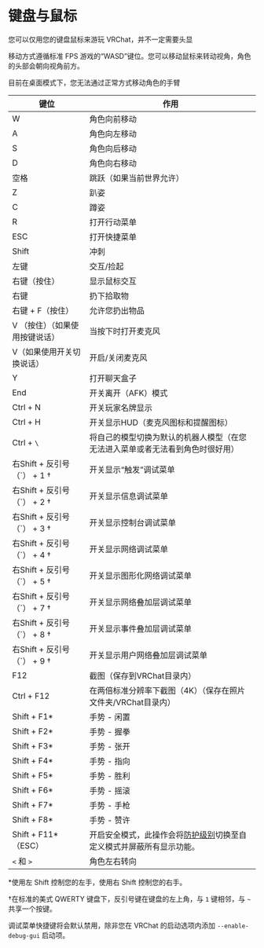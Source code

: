 # 键盘与鼠标

您可以仅用您的键盘鼠标来游玩 VRChat，并不一定需要头显

移动方式遵循标准 FPS 游戏的“WASD”键位。您可以移动鼠标来转动视角，角色的头部会朝向视角前方。

目前在桌面模式下，您无法通过正常方式移动角色的手臂

| 键位                           | 作用                                                                                                                            |
| ------------------------------ | ------------------------------------------------------------------------------------------------------------------------------- |
| W                              | 角色向前移动                                                                                                                    |
| A                              | 角色向左移动                                                                                                                    |
| S                              | 角色向后移动                                                                                                                    |
| D                              | 角色向右移动                                                                                                                    |
| 空格                           | 跳跃（如果当前世界允许）                                                                                                        |
| Z                              | 趴姿                                                                                                                            |
| C                              | 蹲姿                                                                                                                            |
| R                              | 打开行动菜单                                                                                                                    |
| ESC                            | 打开快捷菜单                                                                                                                    |
| Shift                          | 冲刺                                                                                                                            |
| 左键                           | 交互/捡起                                                                                                                       |
| 右键（按住）                   | 显示鼠标交互                                                                                                                    |
| 右键                           | 扔下拾取物                                                                                                                      |
| 右键 + F（按住）               | 允许您扔出物品                                                                                                                  |
| V （按住）（如果使用按键说话） | 当按下时打开麦克风                                                                                                              |
| V（如果使用开关切换说话）      | 开启/关闭麦克风                                                                                                                 |
| Y                              | 打开聊天盒子                                                                                                                    |
| End                            | 开关离开（AFK）模式                                                                                                             |
| Ctrl + N                       | 开关玩家名牌显示                                                                                                                |
| Ctrl + H                       | 开关显示HUD（麦克风图标和提醒图标）                                                                                             |
| Ctrl + `\`                     | 将自己的模型切换为默认的机器人模型（在您无法进入菜单或者无法看到角色时很好用）                                                  |
| 右Shift + 反引号（\`） + 1 †   | 开关显示“触发”调试菜单                                                                                                          |
| 右Shift + 反引号（\`） + 2 †   | 开关显示信息调试菜单                                                                                                            |
| 右Shift + 反引号（\`） + 3 †   | 开关显示控制台调试菜单                                                                                                          |
| 右Shift + 反引号（\`） + 4 †   | 开关显示网络调试菜单                                                                                                            |
| 右Shift + 反引号（\`） + 5 †   | 开关显示图形化网络调试菜单                                                                                                      |
| 右Shift + 反引号（\`） + 7 †   | 开关显示网络叠加层调试菜单                                                                                                      |
| 右Shift + 反引号（\`） + 8 †   | 开关显示事件叠加层调试菜单                                                                                                      |
| 右Shift + 反引号（\`） + 9 †   | 开关显示用户网络叠加层调试菜单                                                                                                  |
| F12                            | 截图（保存到VRChat目录内）                                                                                                      |
| Ctrl + F12                     | 在两倍标准分辨率下截图（4K）（保存在照片文件夹/VRChat目录内）                                                                   |
| Shift + F1\*                   | 手势 - 闲置                                                                                                                     |
| Shift + F2\*                   | 手势 - 握拳                                                                                                                     |
| Shift + F3\*                   | 手势 - 张开                                                                                                                     |
| Shift + F4\*                   | 手势 - 指向                                                                                                                     |
| Shift + F5\*                   | 手势 - 胜利                                                                                                                     |
| Shift + F6\*                   | 手势 - 摇滚                                                                                                                     |
| Shift + F7\*                   | 手势 - 手枪                                                                                                                     |
| Shift + F8\*                   | 手势 - 赞许                                                                                                                     |
| Shift + F11\*（ESC）           | 开启安全模式，此操作会将[防护级别](/docs.vrchat.com/docs/vrchat-safety-and-trust-system.md)切换至自定义模式并屏蔽所有显示功能。 |
| `<` 和 `>`                     | 角色左右转向                                                                                                                    |

*使用左 Shift 控制您的左手，使用右 Shift 控制您的右手。

†在标准的美式 QWERTY 键盘下，反引号键在键盘的左上角，与 `1` 键相邻，与 `~` 共享一个按键。

调试菜单快捷键将会默认禁用，除非您在 VRChat 的启动选项内添加 `--enable-debug-gui` 启动项。
